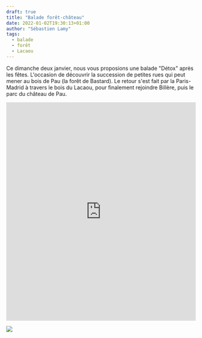 ```yaml
---
draft: true
title: "Balade forêt-château"
date: 2022-01-02T19:30:13+01:00
author: "Sébastien Lamy"
tags:
  - balade
  - forêt
  - Lacaou
---
```

Ce dimanche deux janvier, nous vous proposions une balade "Détox" après les fêtes. L'occasion de découvrir la succession de petites rues qui peut mener au bois de Pau (la forêt de Bastard). Le retour s'est fait par la Paris-Madrid à travers le bois du Lacaou, pour finalement rejoindre Billère, puis le parc du château de Pau.

<iframe width="100%" height="580px" src="https://www.openrunner.com/route/13997597/embed/fr/4d6b712f4d436a2b4d4b657a664e43304448436c4f303444376f3634477837354b797a786a56626c6157553d3a3a823c3ca772ed630986e506060abe1dc3" frameborder="0" allowfullscreen></iframe>	

![](IMG_0314.jpg)
